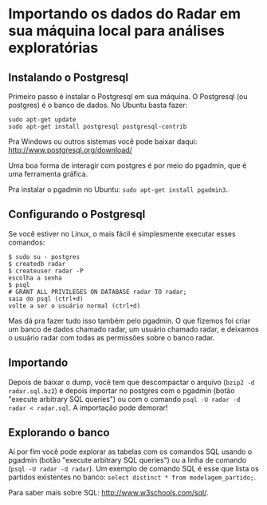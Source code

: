 
# Importando os dados do Radar em sua máquina local para análises exploratórias

## Instalando o Postgresql

Primeiro passo é instalar o Postgresql em sua máquina. O Postgresql (ou postgres) é o banco de dados. No Ubuntu basta fazer:

    sudo apt-get update
    sudo apt-get install postgresql postgresql-contrib

Pra Windows ou outros sistemas você pode baixar daqui: http://www.postgresql.org/download/

Uma boa forma de interagir com postgres é por meio do pgadmin, que é uma ferramenta gráfica.

Pra instalar o pgadmin no Ubuntu: `sudo apt-get install pgadmin3`.

## Configurando o Postgresql

Se você estiver no Linux, o mais fácil é simplesmente executar esses comandos:

    $ sudo su - postgres
    $ createdb radar
    $ createuser radar -P
    escolha a senha
    $ psql
    # GRANT ALL PRIVILEGES ON DATABASE radar TO radar;
    saia do psql (ctrl+d)
    volte a ser o usuário normal (ctrl+d)

Mas dá pra fazer tudo isso também pelo pgadmin. O que fizemos foi criar um banco de dados chamado radar, um usuário chamado radar, e deixamos o usuário radar com todas as permissões sobre o banco radar. 

## Importando

Depois de baixar o dump, você tem que descompactar o arquivo (`bzip2 -d radar.sql.bz2`) e depois importar no postgres com o pgadmin (botão "execute arbitrary SQL queries") ou com o comando `psql -U radar -d radar < radar.sql`. A importação pode demorar!

## Explorando o banco

Aí por fim você pode explorar as tabelas com os comandos SQL usando o pgadmin (botão "execute arbitrary SQL queries") ou a linha de comando (`psql -U radar -d radar`).  Um exemplo de comando SQL é esse que lista os partidos existentes no banco: `select distinct * from modelagem_partido;`.

Para saber mais sobre SQL: http://www.w3schools.com/sql/.

